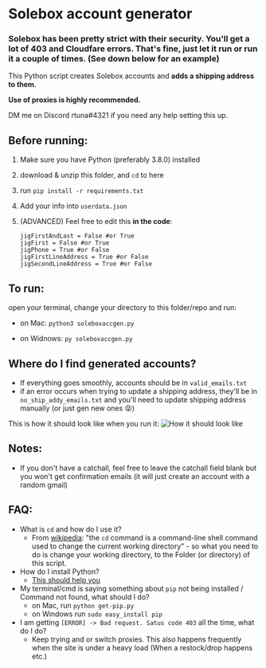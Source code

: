 # Solebox account generator

### Solebox has been pretty strict with their security. You'll get a lot of 403 and Cloudfare errors. That's fine, just let it run or run it a couple of times. (See down below for an example)

This Python script creates Solebox accounts and **adds a shipping address to them**.
 
**Use of proxies is highly recommended.**

DM me on Discord rtuna#4321 if you need any help setting this up.

## Before running:
1. Make sure you have Python (preferably 3.8.0) installed
2. download & unzip this folder, and `cd` to here
3. run `pip install -r requirements.txt`
4. Add your info into `userdata.json`

5. (ADVANCED) Feel free to edit this **in the code**:
    ```python3
    jigFirstAndLast = False #or True
    jigFirst = False #or True
    jigPhone = True #or False
    jigFirstLineAddress = True #or False
    jigSecondLineAddress = True #or False
    ```
## To run:
open your terminal, change your directory to this folder/repo and run:

- on Mac: `python3 soleboxaccgen.py`

- on Widnows: `py soleboxaccgen.py`

## Where do I find generated accounts?
- If everything goes smoothly, accounts should be in `valid_emails.txt`
- if an error occurs when trying to update a shipping address, they'll be in `no_ship_addy_emails.txt` and you'll need to update shipping address manually (or just gen new ones 😝)

This is how it should look like when you run it:
![How it should look like](https://i.imgur.com/Tc0GxtO.png)


## Notes:
- If you don't have a catchall, feel free to leave the catchall field blank but you won't get confirmation emails (it will just create an account with a random gmail)

## FAQ:
- What is `cd` and how do I use it?
    - From [wikipedia](https://en.wikipedia.org/wiki/Cd_(command)): "the `cd` command is a command-line shell command used to change the current working directory" -  so what you need to do is change your working directory, to the Folder (or directory) of this script.
- How do I install Python?
    - [This should help you](https://realpython.com/installing-python/)
- My terminal/cmd is saying something about `pip` not being installed / Command not found, what should I do?
    - on Mac, run `python get-pip.py`
    - on Windows run `sudo easy_install pip`
- I am getting `[ERROR] -> Bad request. Satus code 403` all the time, what do I do?
    - Keep trying and or switch proxies. This also happens frequently when the site is under a heavy load (When a restock/drop happens etc.)
